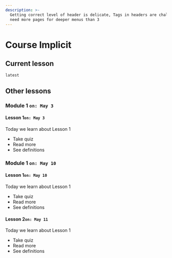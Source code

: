 ```yaml
---
description: >-
  Getting correct level of header is delicate, Tags in headers are challenging,
  need more pages for deeper menus than 3
---
```


# Course Implicit

## Current lesson

`latest`

## Other lessons

### Module 1 `on: May 3`

#### Lesson 1`on: May 3`

Today we learn about Lesson 1

* Take quiz
* Read more
* See definitions

### Module 1 `on: May 10`

#### Lesson 1`on: May 10`

Today we learn about Lesson 1

* Take quiz
* Read more
* See definitions

#### Lesson 2`on: May 11`

Today we learn about Lesson 1

* Take quiz
* Read more
* See definitions

